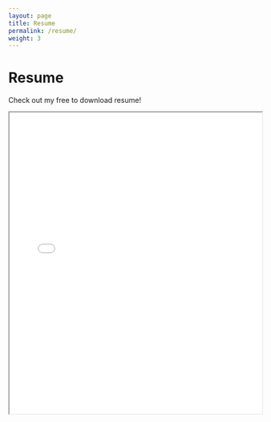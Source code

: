 ```yaml
---
layout: page
title: Resume
permalink: /resume/
weight: 3
---
```


# **Resume**

Check out my free to download resume!

<p class="text-center">
<iframe src="/assets/Seth_Laske_Resume.pdf" width="100%" height="600px"></iframe>
</p>
